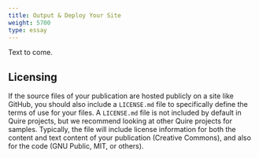 ```yaml
---
title: Output & Deploy Your Site
weight: 5700
type: essay
---
```


Text to come.

## Licensing

If the source files of your publication are hosted publicly on a site like GitHub, you should also include a `LICENSE.md` file to specifically define the terms of use for your files. A `LICENSE.md` file is not included by default in Quire projects, but we recommend looking at other Quire projects for samples. Typically, the file will include license information for both the content and text content of your publication (Creative Commons), and also for the code (GNU Public, MIT, or others).
